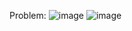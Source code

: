 Problem:
![image](https://github.com/busragural/Analysis-of-Algorithms/assets/114018504/0de21fc3-b3df-44a9-99aa-9d4485ffe9d2)
![image](https://github.com/busragural/Analysis-of-Algorithms/assets/114018504/612a583b-9a83-4187-b080-4b95f44105e8)
